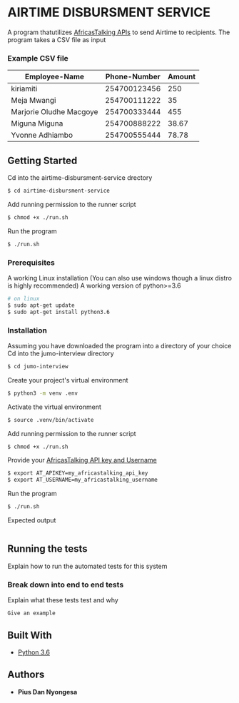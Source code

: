 # AIRTIME DISBURSMENT SERVICE

A program thatutilizes [AfricasTalking APIs](http://docs.africastalking.com/) to send Airtime to recipients.
The program takes a CSV file as input

### Example CSV file

| Employee-Name | Phone-Number | Amount  |
| --- | --- | --- |
|kiriamiti | 254700123456 | 250 |
| Meja Mwangi | 254700111222 | 35 |
| Marjorie Oludhe Macgoye | 254700333444 | 455 |
| Miguna Miguna | 254700888222 | 38.67 |
| Yvonne Adhiambo | 254700555444 | 78.78 |

## Getting Started

Cd into the airtime-disbursment-service drectory
```bash
$ cd airtime-disbursment-service
```
Add running permission to the runner script
```bash
$ chmod +x ./run.sh
```
Run the program
```bash
$ ./run.sh
```
### Prerequisites

A working Linux installation (You can also use windows though a linux distro is highly recommended) 
A working version of python>=3.6

```bash
# on linux
$ sudo apt-get update
$ sudo apt-get install python3.6
```

### Installation

Assuming you have downloaded the program into a directory of your choice
Cd into the jumo-interview directory
```bash
$ cd jumo-interview
```
Create your project's virtual environment
```bash
$ python3 -m venv .env
```
Activate the virtual environment
```bash
$ source .venv/bin/activate
```
Add running permission to the runner script
```bash
$ chmod +x ./run.sh
```
Provide your [AfricasTalking API key and Username](http://docs.africastalking.com/)
```bash
$ export AT_APIKEY=my_africastalking_api_key
$ export AT_USERNAME=my_africastalking_username

```
Run the program
```bash
$ ./run.sh
```

Expected output
```bash

```

## Running the tests

Explain how to run the automated tests for this system

### Break down into end to end tests

Explain what these tests test and why

```
Give an example
```

## Built With

* [Python 3.6](https://docs.python.org/3.6/)

## Authors

* **Pius Dan Nyongesa**
